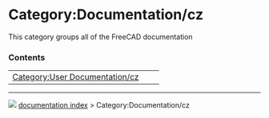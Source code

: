 # Category:Documentation/cz
This category groups all of the FreeCAD documentation

### Contents

|     |     |     |
| --- | --- | --- |
| [Category:User Documentation/cz](Category_User_Documentation/cz.md) |



---
![](images/Button_right.svg) [documentation index](../README.md) > Category:Documentation/cz
